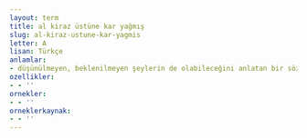 ```yaml
---
layout: term
title: al kiraz üstüne kar yağmış
slug: al-kiraz-ustune-kar-yagmis
letter: A
lisan: Türkçe
anlamlar:
- düşünülmeyen, beklenilmeyen şeylerin de olabileceğini anlatan bir söz
ozellikler:
- - ''
ornekler:
- - ''
orneklerkaynak:
- - ''
---
```

